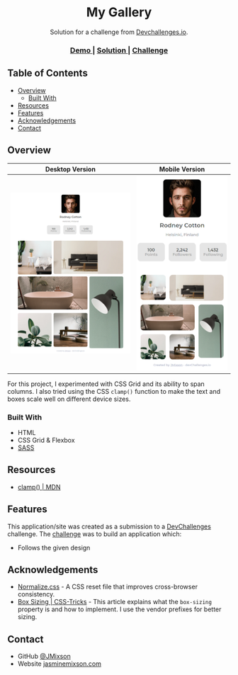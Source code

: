 <!-- Please update value in the {}  -->

<h1 align="center">My Gallery</h1>

<div align="center">
   Solution for a challenge from  <a href="http://devchallenges.io" target="_blank">Devchallenges.io</a>.
</div>

<div align="center">
  <h3>
    <a href="https://jmixson-my-gallery.netlify.app/">
      Demo
    </a>
    <span> | </span>
    <a href="https://{your-url-to-the-solution}">
      Solution
    </a>
    <span> | </span>
    <a href="https://devchallenges.io/challenges/gcbWLxG6wdennelX7b8I">
      Challenge
    </a>
  </h3>
</div>

<!-- TABLE OF CONTENTS -->

## Table of Contents

- [Overview](#overview)
  - [Built With](#built-with)
- [Resources](#resources)
- [Features](#features)
- [Acknowledgements](#acknowledgements)
- [Contact](#contact)

<!-- OVERVIEW -->

## Overview

|          Desktop Version           |          Mobile Version          |
| :--------------------------------: | :------------------------------: |
| ![desktop screenshot](desktop.png) | ![mobile screenshot](mobile.png) |

For this project, I experimented with CSS Grid and its ability to span columns. I also tried using the CSS `clamp()` function to make the text and boxes scale well on different device sizes.

### Built With

- HTML
- CSS Grid & Flexbox
- [SASS](https://sass-lang.com/)

## Resources

- [clamp() | MDN](<https://developer.mozilla.org/en-US/docs/Web/CSS/clamp()>)

## Features

This application/site was created as a submission to a [DevChallenges](https://devchallenges.io/challenges) challenge. The [challenge](https://devchallenges.io/challenges/gcbWLxG6wdennelX7b8I) was to build an application which:

- Follows the given design

## Acknowledgements

- [Normalize.css](https://necolas.github.io/normalize.css/) - A CSS reset file that improves cross-browser consistency.
- [Box Sizing | CSS-Tricks](https://css-tricks.com/box-sizing/) - This article explains what the `box-sizing` property is and how to implement. I use the vendor prefixes for better sizing.

## Contact

- GitHub [@JMixson](https://github.com/jmixson)
- Website [jasminemixson.com](https://jasminemixson.com)
